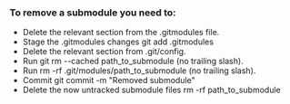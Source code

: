### To remove a submodule you need to:

- Delete the relevant section from the .gitmodules file.
- Stage the .gitmodules changes git add .gitmodules
- Delete the relevant section from .git/config.
- Run git rm --cached path_to_submodule (no trailing slash).
- Run rm -rf .git/modules/path_to_submodule (no trailing slash).
- Commit git commit -m "Removed submodule"
- Delete the now untracked submodule files rm -rf path_to_submodule

